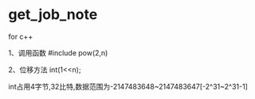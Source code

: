 # get_job_note
for c++


1、调用函数
#include<cmath>
pow(2,n)

2、位移方法
int(1<<n);

int占用4字节,32比特,数据范围为-2147483648~2147483647[-2^31~2^31-1]
